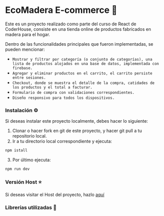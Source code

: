 # EcoMadera E-commerce 🛒

Este es un proyecto realizado como parte del curso de React de CoderHouse, consiste en una tienda online de productos fabricados en madera para el hogar.

Dentro de las funcionalidades principales que fueron implementadas, se pueden mencionar:

- `Mostrar y filtrar por categoría (o conjunto de categorías), una lista de productos alojados en una base de datos, implementada con firebase.`
- `Agregar y eliminar productos en el carrito, el carrito persiste entre sesiones.`
- `Checkout, donde se muestra el detalle de la compra, catidades de los productos y el total a facturar.`
- `Formulario de compra con validaciones correspondientes.`
- `Diseño responsivo para todos los dispositivos.`

### Instalación ⚙️
Si deseas instalar este proyecto localmente, debes hacer lo siguiente:
1. Clonar o hacer fork en git de este proyecto, y hacer git pull a tu repositorio local.
2. Ir a tu directorio local correspondiente y ejecuta:
```bash
npm istall
```
3. Por último ejecuta:
```bash
npm run dev
```
### Versión Host ⭐
Si deseas visitar el Host del proyecto, hazlo [aquí](https://eco-madera-agustin-alonso.vercel.app/)

### Librerías utilizadas 💩
